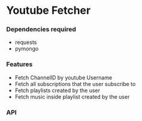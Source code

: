 # Youtube Fetcher

### Dependencies required

- requests
- pymongo

### Features

- Fetch ChannelID by youtube Username
- Fetch all subscriptions that the user subscribe to
- Fetch playlists created by the user
- Fetch music inside playlist created by the user

### API

